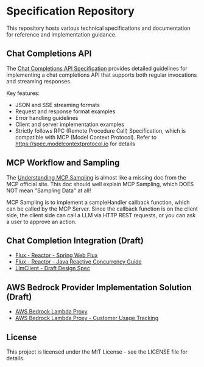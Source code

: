 # Specification Repository

This repository hosts various technical specifications and documentation for reference and implementation guidance.

## Chat Completions API

The [Chat Completions API Specification](https://mingzilla.github.io/specification/streaming-api-spec) provides detailed guidelines for implementing a chat completions API that supports both regular invocations and streaming responses.

Key features:
- JSON and SSE streaming formats
- Request and response format examples
- Error handling guidelines
- Client and server implementation examples
- Strictly follows RPC (Remote Procedure Call) Specification, which is compatible with MCP (Model Context Protocol). Refer to https://spec.modelcontextprotocol.io for details

## MCP Workflow and Sampling

The [Understanding MCP Sampling](https://mingzilla.github.io/specification/mcp-sampling-guide) is almost like a missing doc from the MCP official site. This doc should well explain MCP Sampling, which DOES NOT mean "Sampling Data" at all!

MCP Sampling is to implement a sampleHandler callback function, which can be called by the MCP Server. Since the callback function is on the client side, the client side can call a LLM via HTTP REST requests, or you can ask a user to approve an action.


## Chat Completion Integration (Draft)

- [Flux - Reactor - Spring Web Flux](https://mingzilla.github.io/specification/spring-web-flux)
- [Flux - Reactor - Java Reactive Concurrency Guide](https://mingzilla.github.io/specification/java-reactive-concurrency-guide)
- [LlmClient - Draft Design Spec](https://mingzilla.github.io/specification/llm-client-spec-draft)


## AWS Bedrock Provider Implementation Solution (Draft)

- [AWS Bedrock Lambda Proxy](https://mingzilla.github.io/specification/draft/2025-03-26_bed-rock-proxy/bedrock-lambda-proxy)
- [AWS Bedrock Lambda Proxy - Customer Usage Tracking](https://mingzilla.github.io/specification/draft/2025-03-26_bed-rock-tracking/bedrock-usage-tracking)

## License

This project is licensed under the MIT License - see the LICENSE file for details.